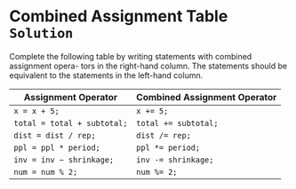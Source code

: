 # Combined Assignment Table `Solution`

Complete the following table by writing statements with combined assignment opera-
tors in the right-hand column. The statements should be equivalent to the statements
in the left-hand column.

| Assignment Operator | Combined Assignment Operator |
| --- | --- |
| ```x = x + 5;```                   | `x += 5;`|
| ```total = total + subtotal;```    | `total += subtotal;` |
| ```dist = dist / rep;```           | `dist /= rep;` |
| ```ppl = ppl * period;```          | `ppl *= period;` |
| ```inv = inv − shrinkage;```       | `inv -= shrinkage;` |
| ```num = num % 2;```               | `num %= 2;` |

